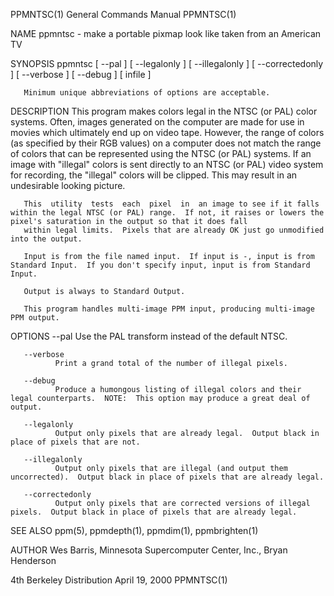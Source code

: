 PPMNTSC(1)                                                                              General Commands Manual                                                                             PPMNTSC(1)

NAME
       ppmntsc - make a portable pixmap look like taken from an American TV

SYNOPSIS
       ppmntsc [ --pal ] [ --legalonly ] [ --illegalonly ] [ --correctedonly ] [ --verbose ] [ --debug ] [ infile ]

       Minimum unique abbreviations of options are acceptable.

DESCRIPTION
       This  program  makes  colors legal in the NTSC (or PAL) color systems.  Often, images generated on the computer are made for use in movies which ultimately end up on video tape.  However, the
       range of colors (as specified by their RGB values) on a computer does not match the range of colors that can be represented using the NTSC (or PAL) systems.  If an image with "illegal" colors
       is sent directly to an NTSC (or PAL) video system for recording, the "illegal" colors will be clipped.  This may result in an undesirable looking picture.

       This  utility  tests  each  pixel  in  an image to see if it falls within the legal NTSC (or PAL) range.  If not, it raises or lowers the pixel's saturation in the output so that it does fall
       within legal limits.  Pixels that are already OK just go unmodified into the output.

       Input is from the file named input.  If input is -, input is from Standard Input.  If you don't specify input, input is from Standard Input.

       Output is always to Standard Output.

       This program handles multi-image PPM input, producing multi-image PPM output.

OPTIONS
       --pal  Use the PAL transform instead of the default NTSC.

       --verbose
              Print a grand total of the number of illegal pixels.

       --debug
              Produce a humongous listing of illegal colors and their legal counterparts.  NOTE:  This option may produce a great deal of output.

       --legalonly
              Output only pixels that are already legal.  Output black in place of pixels that are not.

       --illegalonly
              Output only pixels that are illegal (and output them uncorrected).  Output black in place of pixels that are already legal.

       --correctedonly
              Output only pixels that are corrected versions of illegal pixels.  Output black in place of pixels that are already legal.

SEE ALSO
       ppm(5), ppmdepth(1), ppmdim(1), ppmbrighten(1)

AUTHOR
       Wes Barris, Minnesota Supercomputer Center, Inc., Bryan Henderson

4th Berkeley Distribution                                                                   April 19, 2000                                                                                  PPMNTSC(1)
